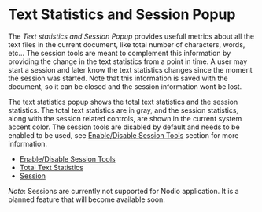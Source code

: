 
# Text Statistics and Session Popup

The _Text statistics and Session Popup_ provides usefull metrics about all the text files in the current document, like total number of characters, words, etc... The session tools are meant to complement this information by providing the change in the text statistics from a point in time. A user may start a session and later know the text statistics changes since the moment the session was started. Note that this information is saved with the document, so it can be closed and the session information wont be lost. 

The text statistics popup shows the total text statistics and the session statistics. The total text statistics are in gray, and the session statistics, along with the session related controls, are shown in the current system accent color.  The session tools are disabled by default and needs to be  enabled to be used, see [Enable/Disable Session Tools](#enableDisableSessionTools) section for more information.

- [Enable/Disable Session Tools](#enableDisableSessionTools) 
- [Total Text Statistics](#totalTextStatistics)
- [Session](#session)

_Note_: Sessions are currently not supported for Nodio application. It is a planned feature that will become available soon.
